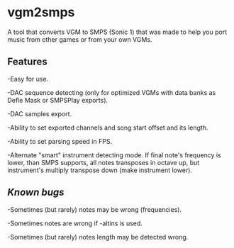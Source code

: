 # vgm2smps

A tool that converts VGM to SMPS (Sonic 1) that was made to help you port music from other games or from your own VGMs.

## Features
  -Easy for use.
  
  
  -DAC sequence detecting (only for optimized VGMs with data banks as Defle Mask or SMPSPlay exports).
  
  
  -DAC samples export.
  
  
  -Ability to set exported channels and song start offset and its length.
  
  
  -Ability to set parsing speed in FPS.
  
  
  -Alternate "smart" instrument detecting mode. If final note's frequency is lower, than SMPS supports, all notes transposes in octave up,
  but instrument's multiply transpose down (make instrument lower).


## *Known bugs* 
  -Sometimes (but rarely) notes may be wrong (frequencies). 
  
  
  -Sometimes notes are wrong if -altins is used. 
  
  
  -Sometimes (but rarely) notes length may be detected wrong.
